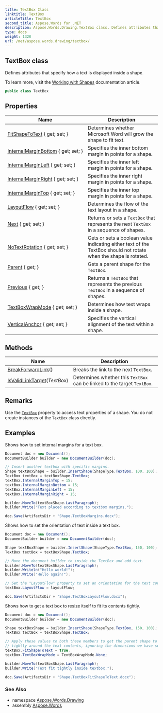 ```yaml
---
title: TextBox Class
linktitle: TextBox
articleTitle: TextBox
second_title: Aspose.Words for .NET
description: Aspose.Words.Drawing.TextBox class. Defines attributes that specify how a text is displayed inside a shape in C#.
type: docs
weight: 1320
url: /net/aspose.words.drawing/textbox/
---
```

## TextBox class

Defines attributes that specify how a text is displayed inside a shape.

To learn more, visit the [Working with Shapes](https://docs.aspose.com/words/net/working-with-shapes/) documentation article.

```csharp
public class TextBox
```

## Properties

| Name | Description |
| --- | --- |
| [FitShapeToText](../../aspose.words.drawing/textbox/fitshapetotext/) { get; set; } | Determines whether Microsoft Word will grow the shape to fit text. |
| [InternalMarginBottom](../../aspose.words.drawing/textbox/internalmarginbottom/) { get; set; } | Specifies the inner bottom margin in points for a shape. |
| [InternalMarginLeft](../../aspose.words.drawing/textbox/internalmarginleft/) { get; set; } | Specifies the inner left margin in points for a shape. |
| [InternalMarginRight](../../aspose.words.drawing/textbox/internalmarginright/) { get; set; } | Specifies the inner right margin in points for a shape. |
| [InternalMarginTop](../../aspose.words.drawing/textbox/internalmargintop/) { get; set; } | Specifies the inner top margin in points for a shape. |
| [LayoutFlow](../../aspose.words.drawing/textbox/layoutflow/) { get; set; } | Determines the flow of the text layout in a shape. |
| [Next](../../aspose.words.drawing/textbox/next/) { get; set; } | Returns or sets a `TextBox` that represents the next `TextBox` in a sequence of shapes. |
| [NoTextRotation](../../aspose.words.drawing/textbox/notextrotation/) { get; set; } | Gets or sets a boolean value indicating either text of the TextBox should not rotate when the shape is rotated. |
| [Parent](../../aspose.words.drawing/textbox/parent/) { get; } | Gets a parent shape for the `TextBox`. |
| [Previous](../../aspose.words.drawing/textbox/previous/) { get; } | Returns a `TextBox` that represents the previous `TextBox` in a sequence of shapes. |
| [TextBoxWrapMode](../../aspose.words.drawing/textbox/textboxwrapmode/) { get; set; } | Determines how text wraps inside a shape. |
| [VerticalAnchor](../../aspose.words.drawing/textbox/verticalanchor/) { get; set; } | Specifies the vertical alignment of the text within a shape. |

## Methods

| Name | Description |
| --- | --- |
| [BreakForwardLink](../../aspose.words.drawing/textbox/breakforwardlink/)() | Breaks the link to the next `TextBox`. |
| [IsValidLinkTarget](../../aspose.words.drawing/textbox/isvalidlinktarget/)(*TextBox*) | Determines whether this `TextBox` can be linked to the target `TextBox`. |

## Remarks

Use the [`TextBox`](../shape/textbox/) property to access text properties of a shape. You do not create instances of the `TextBox` class directly.

## Examples

Shows how to set internal margins for a text box.

```csharp
Document doc = new Document();
DocumentBuilder builder = new DocumentBuilder(doc);

// Insert another textbox with specific margins.
Shape textBoxShape = builder.InsertShape(ShapeType.TextBox, 100, 100);
TextBox textBox = textBoxShape.TextBox;
textBox.InternalMarginTop = 15;
textBox.InternalMarginBottom = 15;
textBox.InternalMarginLeft = 15;
textBox.InternalMarginRight = 15;

builder.MoveTo(textBoxShape.LastParagraph);
builder.Write("Text placed according to textbox margins.");

doc.Save(ArtifactsDir + "Shape.TextBoxMargins.docx");
```

Shows how to set the orientation of text inside a text box.

```csharp
Document doc = new Document();
DocumentBuilder builder = new DocumentBuilder(doc);

Shape textBoxShape = builder.InsertShape(ShapeType.TextBox, 150, 100);
TextBox textBox = textBoxShape.TextBox;

// Move the document builder to inside the TextBox and add text.
builder.MoveTo(textBoxShape.LastParagraph);
builder.Writeln("Hello world!");
builder.Write("Hello again!");

// Set the "LayoutFlow" property to set an orientation for the text contents of this text box.
textBox.LayoutFlow = layoutFlow;

doc.Save(ArtifactsDir + "Shape.TextBoxLayoutFlow.docx");
```

Shows how to get a text box to resize itself to fit its contents tightly.

```csharp
Document doc = new Document();
DocumentBuilder builder = new DocumentBuilder(doc);

Shape textBoxShape = builder.InsertShape(ShapeType.TextBox, 150, 100);
TextBox textBox = textBoxShape.TextBox;

// Apply these values to both these members to get the parent shape to fit
// tightly around the text contents, ignoring the dimensions we have set.
textBox.FitShapeToText = true;
textBox.TextBoxWrapMode = TextBoxWrapMode.None;

builder.MoveTo(textBoxShape.LastParagraph);
builder.Write("Text fit tightly inside textbox.");

doc.Save(ArtifactsDir + "Shape.TextBoxFitShapeToText.docx");
```

### See Also

* namespace [Aspose.Words.Drawing](../../aspose.words.drawing/)
* assembly [Aspose.Words](../../)
